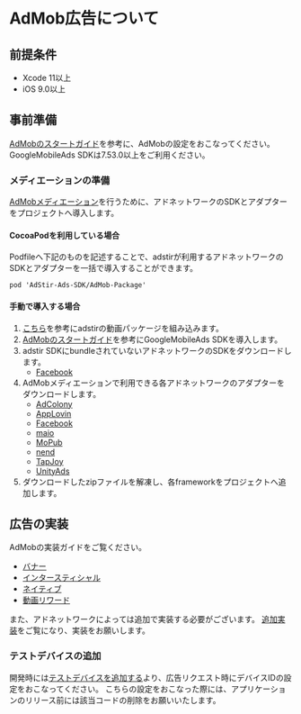 # AdMob広告について

## 前提条件

* Xcode 11以上
* iOS 9.0以上

## 事前準備

[AdMobのスタートガイド](https://developers.google.com/admob/ios/quick-start?hl=ja)を参考に、AdMobの設定をおこなってください。
GoogleMobileAds SDKは7.53.0以上をご利用ください。

### メディエーションの準備

[AdMobメディエーション](https://developers.google.com/admob/ios/mediate?hl=ja)を行うために、アドネットワークのSDKとアダプターをプロジェクトへ導入します。

#### CocoaPodを利用している場合
Podfileへ下記のものを記述することで、adstirが利用するアドネットワークのSDKとアダプターを一括で導入することができます。

```
pod 'AdStir-Ads-SDK/AdMob-Package'
```

#### 手動で導入する場合

1. [こちら](../adstir/init/manual_integration.md#sdkの手動組み込み)を参考にadstirの動画パッケージを組み込みます。
1. [AdMobのスタートガイド](https://developers.google.com/admob/ios/quick-start?hl=ja#manual_download)を参考にGoogleMobileAds SDKを導入します。
1. adstir SDKにbundleされていないアドネットワークのSDKをダウンロードします。
    * [Facebook](https://origincache.facebook.com/developers/resources/?id=FBAudienceNetwork-5.6.0.zip)
1. AdMobメディエーションで利用できる各アドネットワークのアダプターをダウンロードします。
    * [AdColony](https://google.bintray.com/mobile-ads-adapters-ios/AdColonyAdapter/4.1.2.0/AdColonyAdapter-4.1.2.0.zip)
    * [AppLovin](https://google.bintray.com/mobile-ads-adapters-ios/AppLovinAdapter/6.10.1.0/AppLovinAdapter-6.10.1.0.zip)
    * [Facebook](https://google.bintray.com/mobile-ads-adapters-ios/FacebookAdapter/5.6.0.0/FacebookAdapter-5.6.0.0.zip)
    * [maio](https://google.bintray.com/mobile-ads-adapters-ios/MaioAdapter/1.5.1.0/MaioAdapter-1.5.1.0.zip)
    * [MoPub](https://google.bintray.com/mobile-ads-adapters-ios/MoPubAdapter/5.10.0.0/MoPubAdapter-5.10.0.0.zip)
    * [nend](https://google.bintray.com/mobile-ads-adapters-ios/NendAdapter/5.3.0.0/NendAdapter-5.3.0.0.zip)
    * [TapJoy](https://google.bintray.com/mobile-ads-adapters-ios/TapjoyAdapter/12.3.4.0/TapjoyAdapter-12.3.4.0.zip)
    * [UnityAds](https://google.bintray.com/mobile-ads-adapters-ios/UnityAdapter/3.3.0.0/UnityAdapter-3.3.0.0.zip)
1. ダウンロードしたzipファイルを解凍し、各frameworkをプロジェクトへ追加します。

## 広告の実装

AdMobの実装ガイドをご覧ください。

* [バナー](https://developers.google.com/admob/ios/banner?hl=ja)
* [インタースティシャル](https://developers.google.com/admob/ios/interstitial?hl=ja)
* [ネイティブ](https://developers.google.com/admob/ios/native/start?hl=ja)
* [動画リワード](https://developers.google.com/admob/ios/rewarded-ads?hl=ja)

また、アドネットワークによっては追加で実装する必要がございます。
[追加実装](network.md#追加実装)をご覧になり、実装をお願いします。

### テストデバイスの追加

開発時には[テストデバイスを追加する](https://developers.google.com/admob/ios/test-ads#add_your_test_device)より、広告リクエスト時にデバイスIDの設定をおこなってください。
こちらの設定をおこなった際には、アプリケーションのリリース前には該当コードの削除をお願いいたします。
